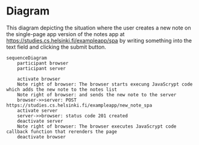 # Diagram 

This diagram depicting the situation where the user creates a new note on the single-page app version of the notes app at https://studies.cs.helsinki.fi/exampleapp/spa by writing something into the text field and clicking the submit button.

```mermaid
sequenceDiagram
    participant browser
    participant server

    activate browser
    Note right of browser: The browser starts execung JavaScrypt code which adds the new note to the notes list
    Note right of browser: and sends the new note to the server
    browser->>server: POST https://studies.cs.helsinki.fi/exampleapp/new_note_spa
    activate server
    server->>browser: status code 201 created
    deactivate server
    Note right of browser: The browser executes JavaScrypt code callback function that rerenders the page
    deactivate browser
```